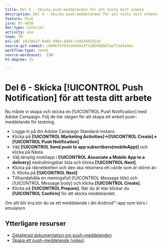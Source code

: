 ```yaml
---
title: Del 6 - Skicka push-meddelanden för att testa ditt arbete
description: Del 6 - Skicka push-meddelanden för att testa ditt arbete
feature: Push
jira: KT-4830
doc-type: tutorial
activity: use
team: TM
exl-id: 10218e1f-6e85-490a-84d9-c5d42bd2321d
source-git-commit: c84867ef59a10448a377a959d0b67ae71343a4aa
workflow-type: tm+mt
source-wordcount: '138'
ht-degree: 3%

---
```


# Del 6 - Skicka [!UICONTROL Push Notification] för att testa ditt arbete

Nu måste vi skapa och skicka en [!UICONTROL Push Notification] med Adobe Campaign. Följ de här stegen för att skapa ett enkelt push-meddelande för testning.

* Logga in på din Adobe Campaign Standard-instans
* Klicka på **[!UICONTROL Marketing Activities]->[!UICONTROL Create]->[!UICONTROL Push Notification]**
* Välj **[!UICONTROL Send push to app subscribers(mobileApp)]** och klicka på Nästa
* Välj lämplig mobilapp i **[!UICONTROL Associate a Mobile App to a delivery]** nedrullningsbar lista och klicka **[!UICONTROL Next]**
* Klicka på räknetiketten och den ska returnera ett värde som är större än 0. Klicka på **[!UICONTROL Next]**
* Tillhandahålla en meningsfull [!UICONTROL Message title] och [!UICONTROL Message body] och klicka **[!UICONTROL Create]**.
* Klicka på **[!UICONTROL Prepare]**. När du är klar klickar du **[!UICONTROL Confirm]** för att skicka meddelandet.

Om allt blir bra bör du se ett meddelande i din Android™-app som körs i emulatorn

## Ytterligare resurser

* [Detaljerad dokumentation om push-meddelanden](https://experienceleague.adobe.com/docs/campaign-standard/using/communication-channels/push-notifications/about-push-notifications.html?lang=en)
* [Skapa ett push-meddelande (video)](/help/communication-channels/mobile/push-notifications/creating-a-push-notification.md)
